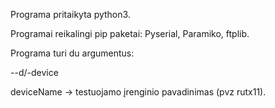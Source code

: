 Programa pritaikyta python3.

Programai reikalingi pip paketai: 
Pyserial, 
Paramiko,
ftplib.

Programa turi du argumentus:

--d/-device

deviceName -> testuojamo įrenginio pavadinimas (pvz rutx11).
